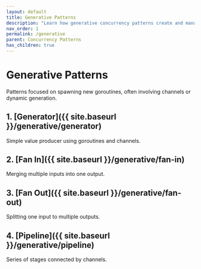 ```yaml
---
layout: default
title: Generative Patterns
description: "Learn how generative concurrency patterns create and manage Go routines and channels efficiently."
nav_order: 1
permalink: /generative
parent: Concurrency Patterns
has_children: true
---
```


# Generative Patterns

Patterns focused on spawning new goroutines, often involving channels or dynamic generation.

## 1. [Generator]({{ site.baseurl }}/generative/generator)
Simple value producer using goroutines and channels.

## 2. [Fan In]({{ site.baseurl }}/generative/fan-in)
Merging multiple inputs into one output.

## 3. [Fan Out]({{ site.baseurl }}/generative/fan-out)
Splitting one input to multiple outputs.

## 4. [Pipeline]({{ site.baseurl }}/generative/pipeline)
Series of stages connected by channels.

